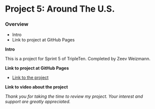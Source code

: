# Project 5: Around The U.S.

### Overview

- Intro
- Link to project at GitHub Pages

**Intro**

This is a project for Sprint 5 of TripleTen.
Completed by Zeev Weizmann.

**Link to project at GitHub Pages**

- [Link to the project](https://zeevweizmann.github.io/se_project_aroundtheus/)

**Link to video about the project**

_Thank you for taking the time to review my project. Your interest and support are greatly appreciated._

